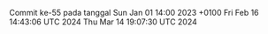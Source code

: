 Commit ke-55 pada tanggal Sun Jan 01 14:00 2023 +0100
Fri Feb 16 14:43:06 UTC 2024
Thu Mar 14 19:07:30 UTC 2024
